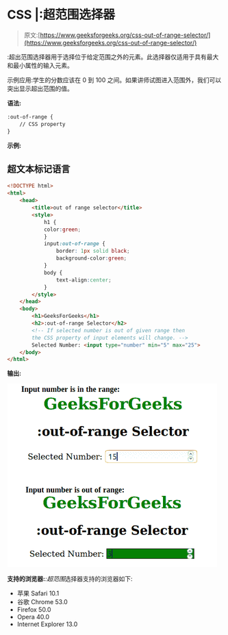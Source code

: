 # CSS |:超范围选择器

> 原文:[https://www.geeksforgeeks.org/css-out-of-range-selector/](https://www.geeksforgeeks.org/css-out-of-range-selector/)

:超出范围选择器用于选择位于给定范围之外的元素。此选择器仅适用于具有最大和最小属性的输入元素。

示例应用:学生的分数应该在 0 到 100 之间。如果讲师试图进入范围外，我们可以突出显示超出范围的值。

**语法:**

```html
:out-of-range {
    // CSS property
} 
```

**示例:**

## 超文本标记语言

```html
<!DOCTYPE html>
<html>
    <head>
        <title>out of range selector</title>
        <style>
            h1 {
            color:green;
            }
            input:out-of-range {
                border: 1px solid black;
                background-color:green;
            }
            body {
                text-align:center;
            }
        </style>
    </head>
    <body>
        <h1>GeeksForGeeks</h1>
        <h2>:out-of-range Selector</h2>
        <!-- If selected number is out of given range then
        the CSS property of input elements will change. -->
        Selected Number: <input type="number" min="5" max="25">
    </body>
</html>                   
```

**输出:**

![](img/821186865f272ca95ab7f41f6b5fb0fd.png)

**支持的浏览器:***:超范围*选择器支持的浏览器如下:

*   苹果 Safari 10.1
*   谷歌 Chrome 53.0
*   Firefox 50.0
*   Opera 40.0
*   Internet Explorer 13.0